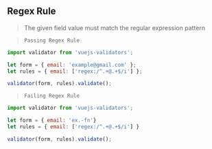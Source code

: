 ## Regex Rule

> The given field value must match the regular expression pattern

> `Passing Regex Rule`
```js
import validator from 'vuejs-validators';

let form = { email: 'example@gmail.com' };
let rules = { email: ['regex:/^.+@.+$/i'] };

validator(form, rules).validate();
```

> `Failing Regex Rule`
```js
import validator from 'vuejs-validators';

let form = { email: 'ex.-fn'}
let rules = { email: ['regex:/^.+@.+$/i'] }

validator(form, rules).validate();
```


